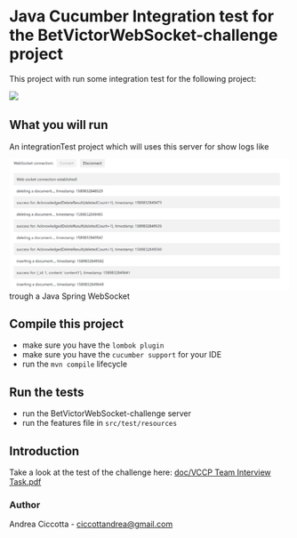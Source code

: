 # Java Cucumber Integration test for the BetVictorWebSocket-challenge project

This project with run some integration test for the following project:

![](https://github.com/cicco94/BetVictorWebSocket-challenge)

## What you will run
An integrationTest project which will uses this server for show logs like

![](https://github.com/cicco94/betVictorWebSocket-challenge/blob/master/doc/example.PNG) trough a Java Spring WebSocket

## Compile this project
- make sure you have the `lombok plugin`
- make sure you have the `cucumber support` for your IDE
- run the `mvn compile` lifecycle

## Run the tests
- run the BetVictorWebSocket-challenge server
- run the features file in `src/test/resources`

## Introduction
Take a look at the test of the challenge here: [doc/VCCP Team Interview Task.pdf](https://github.com/cicco94/BetVictorWebSocket-challenge/blob/master/doc/VCCP%20Team%20Interview%20Task.pdf)

### Author
Andrea Ciccotta - ciccottandrea@gmail.com
